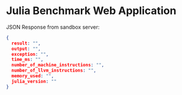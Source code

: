 # Julia Benchmark Web Application

JSON Response from sandbox server:

```json
{
  result: "",
  output: "",
  exception: "",
  time_ms: "",
  number_of_machine_instructions: "",
  number_of_llvm_instructions: "",
  memory_used: "",
  julia_version: ""
}
```
